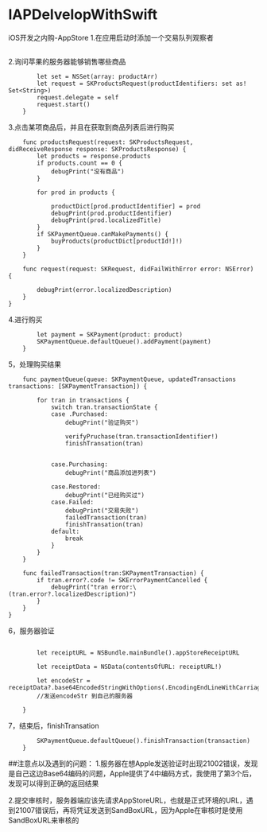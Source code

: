 # IAPDelvelopWithSwift
iOS开发之内购-AppStore
1.在应用启动时添加一个交易队列观察者

```SKPaymentQueue.defaultQueue().addTransactionObserver(self)
```
2.询问苹果的服务器能够销售哪些商品
  
```func requestProducts(){
        let set = NSSet(array: productArr)
        let request = SKProductsRequest(productIdentifiers: set as! Set<String>)
        request.delegate = self
        request.start()
    }
```  
3.点击某项商品后，并且在获取到商品列表后进行购买


```extension PayManager : SKProductsRequestDelegate {
    func productsRequest(request: SKProductsRequest, didReceiveResponse response: SKProductsResponse) {
        let products = response.products
        if products.count == 0 {
            debugPrint("没有商品")
        }
        
        for prod in products {
            
            productDict[prod.productIdentifier] = prod
            debugPrint(prod.productIdentifier)
            debugPrint(prod.localizedTitle)
        }
        if SKPaymentQueue.canMakePayments() {
            buyProducts(productDict[productId!]!)
        }
    }
    
    func request(request: SKRequest, didFailWithError error: NSError) {
        
        debugPrint(error.localizedDescription)
    }
}
```
4.进行购买

```func buyProducts(product: SKProduct) {
        let payment = SKPayment(product: product)
		SKPaymentQueue.defaultQueue().addPayment(payment)
    }
```

5，处理购买结果

```extension DKPayManager : SKPaymentTransactionObserver {
    func paymentQueue(queue: SKPaymentQueue, updatedTransactions transactions: [SKPaymentTransaction]) {
        
        for tran in transactions {
            switch tran.transactionState {
            case .Purchased:
                debugPrint("验证购买")

                verifyPruchase(tran.transactionIdentifier!)
                finishTransation(tran)


            case.Purchasing:
                debugPrint("商品添加进列表")

            case.Restored:
                debugPrint("已经购买过")
            case.Failed:
                debugPrint("交易失败")
                failedTransaction(tran)
                finishTransation(tran)
            default:
                break
            }
        }
    }
    
    func failedTransaction(tran:SKPaymentTransaction) {
        if tran.error?.code != SKErrorPaymentCancelled {
            debugPrint("tran error:\(tran.error?.localizedDescription)")
        }
    }
}
```
6，服务器验证

```func verifyPruchase(transactionIdentifier:String){
        
        let receiptURL = NSBundle.mainBundle().appStoreReceiptURL

        let receiptData = NSData(contentsOfURL: receiptURL!)

        let encodeStr = receiptData?.base64EncodedStringWithOptions(.EncodingEndLineWithCarriageReturn)
        //发送encodeStr 到自己的服务器
		
    }
```
7，结束后，finishTransation

```func finishTransation(transaction: SKPaymentTransaction) {
        SKPaymentQueue.defaultQueue().finishTransaction(transaction)
    }
```


##注意点以及遇到的问题：
1.服务器在想Apple发送验证时出现21002错误，发现是自己这边Base64编码的问题，Apple提供了4中编码方式，我使用了第3个后，发现可以得到正确的返回结果

2.提交审核时，服务器端应该先请求AppStoreURL，也就是正式环境的URL，遇到21007错误后，再将凭证发送到SandBoxURL，因为Apple在审核时是使用SandBoxURL来审核的




